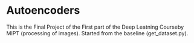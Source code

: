 # Autoencoders

This is the Final Project of the First part of the Deep Leatning Courseby MIPT (processing of images). 
Started from the baseline (get_dataset.py).
